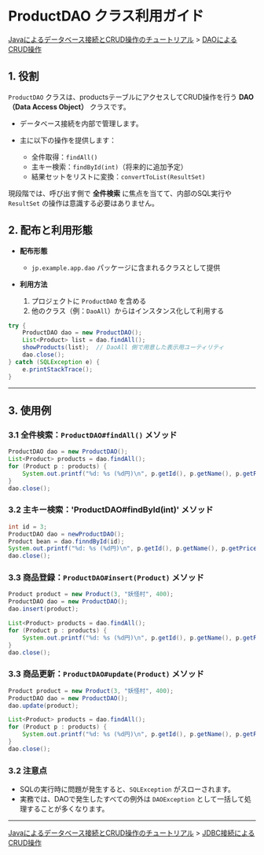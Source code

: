 # ProductDAO クラス利用ガイド

[Javaによるデータベース接続とCRUD操作のチュートリアル](../tutorials.md) > [DAOによるCRUD操作](./20-dao.md)


## 1. 役割

`ProductDAO` クラスは、productsテーブルにアクセスしてCRUD操作を行う **DAO（Data Access Object）** クラスです。

- データベース接続を内部で管理します。
- 主に以下の操作を提供します：

  - 全件取得：`findAll()`
  - 主キー検索：`findById(int)`（将来的に追加予定）
  - 結果セットをリストに変換：`convertToList(ResultSet)`

現段階では、呼び出す側で **全件検索** に焦点を当てて、内部のSQL実行や `ResultSet` の操作は意識する必要はありません。

## 2. 配布と利用形態

- **配布形態**
  - `jp.example.app.dao` パッケージに含まれるクラスとして提供

- **利用方法**
  
  1. プロジェクトに `ProductDAO` を含める
  2. 他のクラス（例：`DaoAll`）からはインスタンス化して利用する
```java
try {
    ProductDAO dao = new ProductDAO();
    List<Product> list = dao.findAll();
    showProducts(list);  // DaoAll 側で用意した表示用ユーティリティ
    dao.close();
} catch (SQLException e) {
    e.printStackTrace();
}
```
---

## 3. 使用例

### 3.1 全件検索：`ProductDAO#findAll()` メソッド
```java
ProductDAO dao = new ProductDAO();
List<Product> products = dao.findAll();
for (Product p : products) {
    System.out.printf("%d: %s (%d円)\n", p.getId(), p.getName(), p.getPrice());
}
dao.close();
```
### 3.2 主キー検索：'ProductDAO#findById(int)' メソッド
```java
int id = 3;
ProductDAO dao = newProductDAO();
Product bean = dao.finndById(id);
System.out.printf("%d: %s (%d円)\n", p.getId(), p.getName(), p.getPrice());
dao.close();
```
### 3.3 商品登録：`ProductDAO#insert(Product)` メソッド
```java
Product product = new Product(3, "妖怪村", 400);
ProductDAO dao = new ProductDAO();
dao.insert(product);

List<Product> products = dao.findAll();
for (Product p : products) {
    System.out.printf("%d: %s (%d円)\n", p.getId(), p.getName(), p.getPrice());
}
dao.close();
```
### 3.3 商品更新：`ProductDAO#update(Product)` メソッド
```java
Product product = new Product(3, "妖怪村", 400);
ProductDAO dao = new ProductDAO();
dao.update(product);

List<Product> products = dao.findAll();
for (Product p : products) {
    System.out.printf("%d: %s (%d円)\n", p.getId(), p.getName(), p.getPrice());
}
dao.close();
```

### 3.2 注意点
- SQLの実行時に問題が発生すると、`SQLException` がスローされます。
- 実務では、DAOで発生したすべての例外は `DAOException` として一括して処理することが多くなります。

---

[Javaによるデータベース接続とCRUD操作のチュートリアル](../tutorials.md) > [JDBC接続によるCRUD操作](./20-dao.md)

